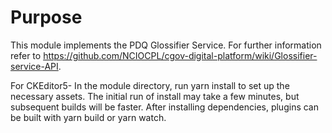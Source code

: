 # Purpose

This module implements the PDQ Glossifier Service. For further information refer to
<https://github.com/NCIOCPL/cgov-digital-platform/wiki/Glossifier-service-API>.

For CKEditor5- In the module directory, run yarn install to set up the necessary assets. The
initial run of install may take a few minutes, but subsequent builds will be
faster.
After installing dependencies, plugins can be built with yarn build or yarn watch.

